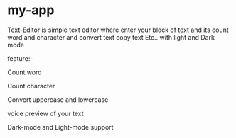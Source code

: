 # my-app
Text-Editor is simple text editor where enter your block of text and its count word and character and convert text copy text Etc..  with light and Dark mode

feature:-

Count word

Count character

Convert uppercase and lowercase

voice preview of your text

Dark-mode and Light-mode support
